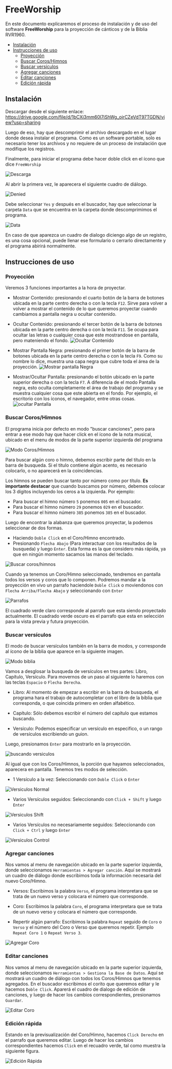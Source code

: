 # FreeWorship
En este documento explicaremos el proceso de instalación y de uso del software **FreeWorship** para la proyección de cánticos y de la Biblia RVR1960.
- [Instalación](#instalación)
- [Instrucciones de uso](#Instrucciones-de-uso)
    - [Proyección](#proyección)
    - [Buscar Coros/Himnos](#Buscar-coros/himnos)
    - [Buscar versículos](#Buscar-versículos)
    - [Agregar canciones](#Agregar-canciones)
    - [Editar canciones](#Editar-canciones)
    - [Edición rápida](#Edición-rápida)

## Instalación
Descargar desde el siguiente enlace: https://drive.google.com/file/d/1bCXi3mm60l7iShWg_oirCZeVdT97TGDN/view?usp=sharing

Luego de eso, hay que descomprimir el archivo descargado en el lugar donde desea instalar el programa. Como es un software portable, solo es necesario tener los archivos y no requiere de un proceso de instalación que modifique los registros.

Finalmente, para iniciar el programa debe hacer doble click en el ícono que dice `FreeWorship`

![Descarga](assets/launch_Step.png)

Al abrir la primera vez, le aparecera el siguiente cuadro de diálogo.

![Denied](assets/denied.png)

Debe seleccionar `Yes` y después en el buscador, hay que seleccionar la carpeta `Data` que se encuentra en la carpeta donde descomprimimos el programa.

![Data](assets/data.png)

En caso de que aparezca un cuadro de dialogo diciengo algo de un registro, es una cosa opcional, puede llenar ese formulario o cerrarlo directamente y el programa abirirá normalmente.

## Instrucciones de uso
### Proyección
Veremos 3 funciones importantes a la hora de proyectar.

- Mostrar Contenido: presionando el cuarto botón de la barra de botones ubicada en la parte centro derecha o con la tecla `F12`. Sirve para volver a volver a mostrar el contenido de lo que queremos proyectar cuando cambiamos a pantalla negra u ocultar contenido.

- Ocultar Contenido: presionando el tercer botón de la barra de botones ubicada en la parte centro derecha o con la tecla `F11`. Se ocupa para ocultar las letras o cualquier cosa que este mostrandose en pantalla, pero mateniendo el fondo.
![Ocultar Contenido](assets/ocultar_contenido.gif)

- Mostrar Pantalla Negra: presionando el primer botón de la barra de botones ubicada en la parte centro derecha o con la tecla `F9`. Como su nombre lo dice, muestra una capa negra que cubre toda el área de la proyección.
![Mostrar pantalla Negra](assets/mostrar_negro.gif)

- Mostrar/Ocultar Pantalla: presionando el botón ubicado en la parte superior derecha o con la tecla `F7`. A diferencia de el modo Pantalla negra, esto oculta completamente el área de trabajo del programa y se muestra cualquier cosa que este abierta en el fondo. Por ejemplo, el escritorio con los íconos, el navegador, entre otras cosas.
![ocultar Pantalla](assets/ocultar_pantalla.gif)

### Buscar Coros/Himnos
El programa inicia por defecto en modo "buscar canciones", pero para entrar a ese modo hay que hacer click en el ícono de la nota musical, ubicado en el menu de modos de la parte superior izquierda del programa

![Modo Coros/Himnos](assets/canciones_mode.png)

Para buscar algún coro o himno, debemos escribir parte del título en la barra de busqueda. Si el titulo contiene algún acento, es necesario colocarlo, o no aparecerá en la coincidencias.

Los himnos se pueden buscar tanto por número como por título. **Es importante destacar** que cuando buscamos por número, debemos colocar los 3 dígitos incluyendo los ceros a la izquierda. Por ejemplo:

- Para buscar el himno número `5` ponemos `005` en el buscador.
- Para buscar el himno número `29` ponemos `029` en el buscador.
- Para buscar el himno número `385` ponemos `385` en el buscador.

Luego de encontrar la alabanza que queremos proyectar, la podemos seleccionar de dos formas.

- Haciendo `Doble Click` en el Coro/Himno encontrado.
- Presionando `Flecha Abajo` (Para interactuar con los resultados de la busqueda) y luego `Enter`. Esta forma es la que considero más rápida, ya que en ningún momento sacamos las manos del teclado.

![Buscar coros/himnos](assets/canciones.gif)

Cuando ya tenemos un Coro/Himno seleccionado, tendremos en pantalla todos los versos y coros que lo componen. Podremos mandar a la proyección en vivo un parrafo haciendole `Doble Click` o moviendonos con `Flecha Arriba/Flecha Abajo` y seleccionando con `Enter`

![Parrafos](assets/canciones_preview.gif)

El cuadrado verde claro corresponde al parrafo que esta siendo proyectado actualmente.
El cuadrado verde oscuro es el parrafo que esta en selección para la vista previa y futura proyección.

### Buscar versículos

El modo de buscar versículos también en la barra de modos, y corresponde al ícono de la bíblia que aparece en la siguiente imagen.

![Modo biblia](assets/biblia_mode.png)

Vamos a desglosar la busqueda de versículos en tres partes: Libro, Capítulo, Versículo. Para movernos de un paso al siguiente lo haremos con las teclas `Espacio` o `Flecha Derecha`.

- Libro: Al momento de empezar a escribir en la barra de busqueda, el programa hara el trabajo de autocompletar con el libro de la bíblia que corresponda, o que coincida primero en orden alfabético.

- Capítulo: Sólo debemos escribir el número del capítulo que estamos buscando.

- Versículo: Podemos especificar un versículo en especifico, o un rango de versículos escribiendo un guion.

Luego, presionamos `Enter` para mostrarlo en la proyección.

![buscando versiculos](assets/versiculos.gif)

Al igual que con los Coros/Himnos, la porción que hayamos seleccionados, aparecera en pantalla. Tenemos tres modos de selección.

- 1 Versículo a la vez: Seleccionando con `Doble Click` o `Enter`

![Versiculos Normal](assets/versiculos_normal.gif)

- Varios Versículos seguidos: Seleccionando con `Click + Shift` y luego `Enter`

![Versiculos Shift](assets/versiculos_shift.gif)

- Varios Versículos no necesariamente seguidos: Seleccionando con `Click + Ctrl` y luego `Enter`

![Versiculos Control](assets/versiculos_control.gif)

### Agregar canciones

Nos vamos al menu de navegación ubicado en la parte superior izquierda, donde seleccionamos `Herramientas > Agregar canción`.
Aquí se mostrará un cuadro de diálogo donde escribimos toda la información necesaria del nuevo Coro/Himno.

- Versos: Escribimos la palabra `Verso`, el programa interpretara que se trata de un nuevo verso y colocara el número que corresponde.

- Coro: Escribimos la palabra `Coro`, el programa interpretara que se trata de un nuevo verso y colocara el número que corresponde.

- Repertir algún parrafo: Escribimos la palabra `Repeat` seguido de `Coro` o `Verso` y el número del Coro o Verso que queremos repetir. Ejemplo `Repeat Coro 1` o `Repeat Verso 3`.

![Agregar Coro](assets/agregar_coro.gif)

### Editar canciones
Nos vamos al menu de navegación ubicado en la parte superior izquierda, donde seleccionamos `Herramientas > Gestiona la Base de Datos`.
Aquí se mostrará un cuadro de diálogo con todos los Coros/Himnos que tenemos agregados. En el buscador escribimos el corito que queremos editar y le hacemos `Doble Click`. Aparerá el cuadro de dialogo de edición de canciones, y luego de hacer los cambios correspondientes, presionamos `Guardar`.

![Editar Coro](assets/edicion.gif)

### Edición rápida
Estando en la previsualización del Coro/Himno, hacemos `Click Derecho` en el parrafo que queremos editar. Luego de hacer los cambios correspondientes hacemos `Click` en el recuadro verde, tal como muestra la siguiente figura.

![Edición Rápida](assets/edicion_rapida.gif)